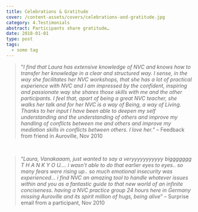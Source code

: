 ```yaml
---
title: Celebrations & Gratitude
cover: /content-assets/covers/celebrations-and-gratitude.jpg
category: 4.Testimonials
abstract: Participants share gratitude…
date: 2018-01-01
type: post
tags:
  - some tag
---
```


> "_I find that Laura has extensive knowledge of NVC and knows how to transfer her knowledge in a clear and structured way. I sense, in the way she facilitates her NVC workshops, that she has a lot of practical experience with NVC and I am impressed by the confident, inspiring and passionate way she shares those skills with me and the other participants. I feel that, apart of being a great NVC teacher, she walks her talk and for her NVC is a way of Being, a way of Living. Thanks to her input I have been able to deepen my self understanding and the understanding of others and improve my handling of conflicts between me and others and improve my mediation skills in conflicts between others. I love her._” – Feedback from friend in Auroville, Nov 2010

<br />

> “_Laura, Vanakaaam, just wanted to say a veryyyyyyyyyyy biggggggg T H A N K Y O U…. i wasn’t able to do that earlier eyes to eyes.. so many fears were rising up.. so much emotional insecurity was experienced… i find NVC an amazing tool to handle whatever issues within and you as a fantastic guide to that new world of an infinite conciseness. having a NVC practice group 24 hours here in Germany missing Auroville and its spirit million of hugs, being alive_” – Surprise email from a participant, Nov 2010
